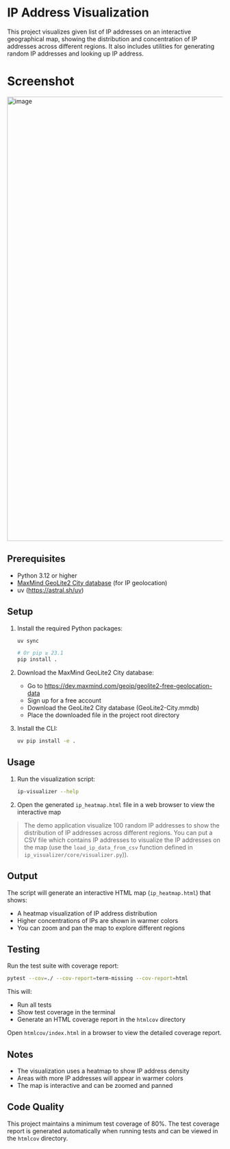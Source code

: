 # IP Address Visualization

This project visualizes given list of IP addresses on an interactive geographical map, showing the distribution and concentration of IP addresses across different regions. It also includes utilities for generating random IP addresses and looking up IP address.

# Screenshot
<img width="1035" alt="image" src="https://github.com/user-attachments/assets/18537ecf-6acd-4995-9935-398b76cd1676" />

## Prerequisites

- Python 3.12 or higher
- [MaxMind GeoLite2 City database](https://dev.maxmind.com/geoip/geolite2-free-geolocation-data) (for IP geolocation)
- uv (https://astral.sh/uv)

## Setup

1. Install the required Python packages:
   ```bash
   uv sync

   # Or pip ≥ 23.1
   pip install .
   ```

2. Download the MaxMind GeoLite2 City database:
   - Go to https://dev.maxmind.com/geoip/geolite2-free-geolocation-data
   - Sign up for a free account
   - Download the GeoLite2 City database (GeoLite2-City.mmdb)
   - Place the downloaded file in the project root directory

3. Install the CLI:
   ```bash
   uv pip install -e .
   ```

## Usage

1. Run the visualization script:
   ```bash
   ip-visualizer --help
   ```
2. Open the generated `ip_heatmap.html` file in a web browser to view the interactive map

> The demo application visualize 100 random IP addresses to show the distribution of IP addresses across different regions.  You can put a CSV file which contains IP addresses to visualize the IP addresses on the map (use the `load_ip_data_from_csv` function defined in `ip_visualizer/core/visualizer.py`)).

## Output

The script will generate an interactive HTML map (`ip_heatmap.html`) that shows:

- A heatmap visualization of IP address distribution
- Higher concentrations of IPs are shown in warmer colors
- You can zoom and pan the map to explore different regions

## Testing

Run the test suite with coverage report:

```bash
pytest --cov=./ --cov-report=term-missing --cov-report=html
```

This will:
- Run all tests
- Show test coverage in the terminal
- Generate an HTML coverage report in the `htmlcov` directory

Open `htmlcov/index.html` in a browser to view the detailed coverage report.

## Notes

- The visualization uses a heatmap to show IP address density
- Areas with more IP addresses will appear in warmer colors
- The map is interactive and can be zoomed and panned

## Code Quality

This project maintains a minimum test coverage of 80%. The test coverage report is generated automatically when running tests and can be viewed in the `htmlcov` directory.
